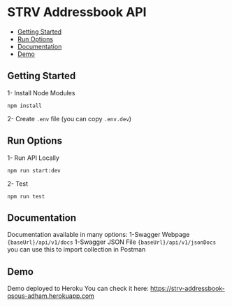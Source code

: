 # STRV Addressbook API

* [Getting Started](#getting-started)
* [Run Options](#run-option)
* [Documentation](#documentation)
* [Demo](#demo)

## Getting Started
1- Install Node Modules
```
npm install
```
2- Create `.env` file (you can copy `.env.dev`)

## Run Options
1- Run API Locally 
```
npm run start:dev
```
2- Test
```
npm run test
```

## Documentation
Documentation available in many options:
1-Swagger Webpage `{baseUrl}/api/v1/docs`
1-Swagger JSON File `{baseUrl}/api/v1/jsonDocs` you can use this to import collection in Postman 

## Demo
Demo deployed to Heroku 
You can check it here: https://strv-addressbook-qsous-adham.herokuapp.com
